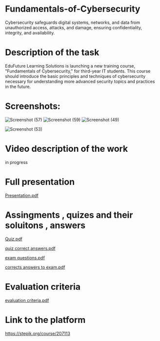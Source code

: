 # Fundamentals-of-Cybersecurity
Cybersecurity safeguards digital systems, networks, and data from unauthorized access, attacks, and damage, ensuring confidentiality, integrity, and availability.
# Description of the task
EduFuture Learning Solutions is launching a new training course, "Fundamentals of Cybersecurity," for third-year IT students. This course should introduce the basic principles and techniques of cybersecurity necessary for understanding more advanced security topics and practices in the future.

# Screenshots:
![Screenshot (57)](https://github.com/Eldar-creator/Fundamentals-of-Cybersecurity/assets/75829903/3b505566-6eae-44f1-9f12-1041dc60b0b1)
![Screenshot (59)](https://github.com/Eldar-creator/Fundamentals-of-Cybersecurity/assets/75829903/e1f5a7da-f7fd-4fc9-8f60-46e950d3af95)
![Screenshot (49)](https://github.com/Eldar-creator/Fundamentals-of-Cybersecurity/assets/75829903/cb0f4283-4bab-4e5a-b3f1-63e6dbed9bc7)


![Screenshot (53)](https://github.com/Eldar-creator/Fundamentals-of-Cybersecurity/assets/75829903/f0c81c48-5bfc-4ee2-a20b-22bd64843bd1)

# Video description of the work 
in progress 

# Full presentation 

[Presentation.pdf](https://github.com/user-attachments/files/15531390/Presentation.pdf)

# Assingments , quizes and their soluitons , answers

[Quiz.pdf](https://github.com/user-attachments/files/15531407/Quiz.pdf)

[quiz correct answers.pdf](https://github.com/user-attachments/files/15531409/quiz.correct.answers.pdf)

[exam questions.pdf](https://github.com/user-attachments/files/15531411/exam.questions.pdf)

[corrects answers to exam.pdf](https://github.com/user-attachments/files/15531415/corrects.answers.to.exam.pdf)

# Evaluation criteria 
[evaluation criteria.pdf](https://github.com/user-attachments/files/15531425/evaluation.criteria.pdf)

# Link to the platform 
https://stepik.org/course/207113
